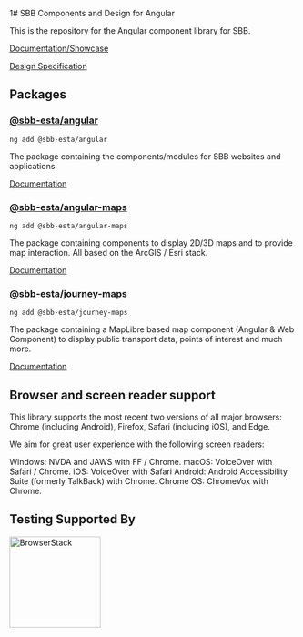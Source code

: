 1# SBB Components and Design for Angular

This is the repository for the Angular component library for SBB.

[Documentation/Showcase](https://angular.app.sbb.ch/)

[Design Specification](https://digital.sbb.ch/)

## Packages

### [@sbb-esta/angular](https://www.npmjs.com/package/@sbb-esta/angular)

`ng add @sbb-esta/angular`

The package containing the components/modules for SBB websites and applications.

[Documentation](https://angular.app.sbb.ch/angular)

### [@sbb-esta/angular-maps](https://www.npmjs.com/package/@sbb-esta/angular-maps)

`ng add @sbb-esta/angular-maps`

The package containing components to display 2D/3D maps and to provide map interaction. All based on the ArcGIS / Esri stack.

[Documentation](https://angular.app.sbb.ch/angular-maps)

### [@sbb-esta/journey-maps](https://www.npmjs.com/package/@sbb-esta/journey-maps)

`ng add @sbb-esta/journey-maps`

The package containing a MapLibre based map component (Angular & Web Component) to display public transport data, points of interest and much more.

[Documentation](https://angular.app.sbb.ch/journey-maps)

## Browser and screen reader support

This library supports the most recent two versions of all major browsers: Chrome (including Android), Firefox, Safari (including iOS), and Edge.

We aim for great user experience with the following screen readers:

Windows: NVDA and JAWS with FF / Chrome.
macOS: VoiceOver with Safari / Chrome.
iOS: VoiceOver with Safari
Android: Android Accessibility Suite (formerly TalkBack) with Chrome.
Chrome OS: ChromeVox with Chrome.

## Testing Supported By

<a href="https://www.browserstack.com/"><img width="160" src="https://user-images.githubusercontent.com/594745/69711802-fc138a80-1101-11ea-9b30-3e90c274737a.png" alt="BrowserStack"/></a>
